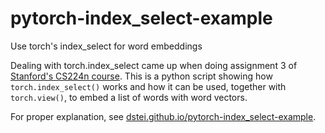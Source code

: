 # pytorch-index_select-example
Use torch's index_select for word embeddings

Dealing with torch.index_select came up when doing assignment 3 of [Stanford's CS224n course](https://web.stanford.edu/class/cs224n/). This is a python script showing how `torch.index_select()` works and how it can be used, together with `torch.view()`, to embed a list of words with word vectors.

For proper explanation, see [dstei.github.io/pytorch-index_select-example](https://dstei.github.io/pytorch-index_select-example).
